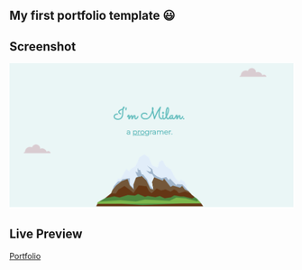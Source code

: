 ## My first portfolio template 😃

## Screenshot

![Portfolio](img/myPortfolio.png)

## Live Preview

[Portfolio](https://milanilic-w28.github.io/portfolio-first-template/)
